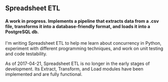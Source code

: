 ## Spreadsheet ETL ##

#### A work in progress. Implements a pipeline that extracts data from a .csv file, transforms it into a database-friendly format, and loads it into a PostgreSQL db. ####

I'm writing Spreadsheet ETL to help me learn about concurrency in Python, experiment with different programming techniques, and work on unit testing and code testability.

As of 2017-04-21, Spreadsheet ETL is no longer in the early stages of development. Its Extract, Transform, and Load modules have been implemented and are fully functional.
